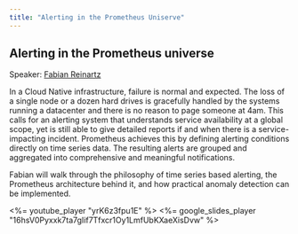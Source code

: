 ```yaml
---
title: "Alerting in the Prometheus Uniserve"
---
```


## Alerting in the Prometheus universe

Speaker: [Fabian Reinartz](/2016-berlin/speakers/fabian-reinartz/)

In a Cloud Native infrastructure, failure is normal and expected. The loss of a
single node or a dozen hard drives is gracefully handled by the systems running
a datacenter and there is no reason to page someone at 4am.
This calls for an alerting system that understands service availability at a global
scope, yet is still able to give detailed reports if and when there is a service-impacting
incident. Prometheus achieves this by defining alerting conditions directly on time
series data. The resulting alerts are grouped and aggregated into comprehensive and
meaningful notifications.

Fabian will walk through the philosophy of time series based alerting, the Prometheus
architecture behind it, and how practical anomaly detection can be implemented.

<%= youtube_player "yrK6z3fpu1E" %>
<%= google_slides_player "16hsV0Pyxxk7ta7gIif7Tfxcr1Oy1LmfUbKXaeXisDvw" %>
